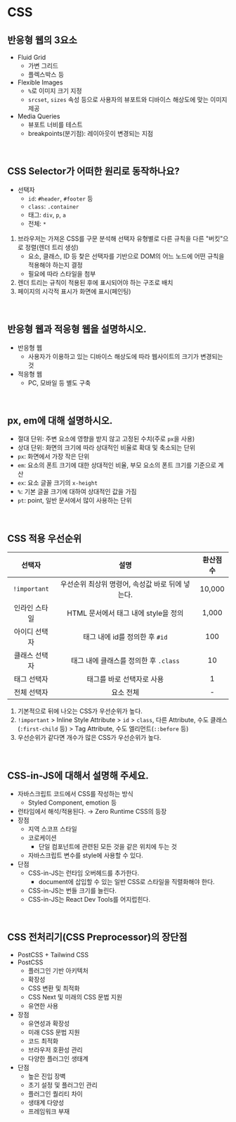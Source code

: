 # CSS

## 반응형 웹의 3요소

- Fluid Grid
  - 가변 그리드
  - 플렉스박스 등
- Flexible Images
  - `%`로 이미지 크기 지정
  - `srcset`, `sizes` 속성 등으로 사용자의 뷰포트와 디바이스 해상도에 맞는 이미지 제공
- Media Queries
  - 뷰포트 너비를 테스트
  - breakpoints(분기점): 레이아웃이 변경되는 지점

&nbsp;

## CSS Selector가 어떠한 원리로 동작하나요?

- 선택자
  - `id`: `#header`, `#footer` 등
  - `class`: `.container`
  - 태그: `div`, `p`, `a`
  - 전체: `*`

1. 브라우저는 가져온 CSS를 구문 분석해 선택자 유형별로 다른 규칙을 다른 "버킷"으로 정렬(렌더 트리 생성)
   - 요소, 클래스, ID 등 찾은 선택자를 기반으로 DOM의 어느 노드에 어떤 규칙을 적용해야 하는지 결정
   - 필요에 따라 스타일을 첨부
2. 렌더 트리는 규칙이 적용된 후에 표시되어야 하는 구조로 배치
3. 페이지의 시각적 표시가 화면에 표시(페인팅)

&nbsp;

## 반응형 웹과 적응형 웹을 설명하시오.

- 반응형 웹
  - 사용자가 이용하고 있는 디바이스 해상도에 따라 웹사이트의 크기가 변경되는 것
- 적응형 웹
  - PC, 모바일 등 별도 구축

&nbsp;

## px, em에 대해 설명하시오.

- 절대 단위: 주변 요소에 영향을 받지 않고 고정된 수치(주로 `px`을 사용)
- 상대 단위: 화면의 크기에 따라 상대적인 비율로 확대 및 축소되는 단위
- `px`: 화면에서 가장 작은 단위
- `em`: 요소의 폰트 크기에 대한 상대적인 비율, 부모 요소의 폰트 크기를 기준으로 계산
- `ex`: 요소 글꼴 크기의 `x-height`
- `%`: 기본 글꼴 크기에 대하여 상대적인 값을 가짐
- `pt`: point, 일반 문서에서 많이 사용하는 단위

&nbsp;

## CSS 적용 우선순위

|    선택자     |                       설명                       | 환산점수 |
| :-----------: | :----------------------------------------------: | :------: |
| `!important`  | 우선순위 최상위 명령어, 속성값 바로 뒤에 넣는다. |  10,000  |
| 인라인 스타일 |       HTML 문서에서 태그 내에 style을 정의       |  1,000   |
| 아이디 선택자 |          태그 내에 id를 정의한 후 `#id`          |   100    |
| 클래스 선택자 |      태그 내에 클래스를 정의한 후 `.class`       |    10    |
|  태그 선택자  |            태그를 바로 선택자로 사용             |    1     |
|  전체 선택자  |                    요소 전체                     |    -     |

1. 기본적으로 뒤에 나오는 CSS가 우선순위가 높다.
2. `!important` > Inline Style Attribute > `id` > `class`, 다른 Attribute, 수도 클래스(`:first-child` 등) > Tag Attribute, 수도 엘리먼트(`::before` 등)
3. 우선순위가 같다면 개수가 많은 CSS가 우선순위가 높다.

&nbsp;

## CSS-in-JS에 대해서 설명해 주세요.

- 자바스크립트 코드에서 CSS를 작성하는 방식
  - Styled Component, emotion 등
- 런타임에서 해석/적용된다. → Zero Runtime CSS의 등장
- 장점
  - 지역 스코프 스타일
  - 코로케이션
    - 단일 컴포넌트에 관련된 모든 것을 같은 위치에 두는 것
  - 자바스크립트 변수를 style에 사용할 수 있다.
- 단점
  - CSS-in-JS는 런타임 오버헤드를 추가한다.
    - document에 삽입할 수 있는 일반 CSS로 스타일을 직렬화해야 한다.
  - CSS-in-JS는 번들 크기를 늘린다.
  - CSS-in-JS는 React Dev Tools를 어지럽힌다.

&nbsp;

## CSS 전처리기(CSS Preprocessor)의 장단점

- PostCSS + Tailwind CSS
- PostCSS
  - 플러그인 기반 아키텍처
  - 확장성
  - CSS 변환 및 최적화
  - CSS Next 및 미래의 CSS 문법 지원
  - 유연한 사용
- 장점
  - 유연성과 확장성
  - 미래 CSS 문법 지원
  - 코드 최적화
  - 브라우저 호환성 관리
  - 다양한 플러그인 생태계
- 단점
  - 높은 진입 장벽
  - 초기 설정 및 플러그인 관리
  - 플러그인 퀄리티 차이
  - 생태계 다양성
  - 프레임워크 부재
